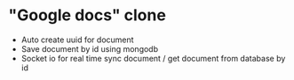 # "Google docs" clone

- Auto create uuid for document
- Save document by id using mongodb
- Socket io for real time sync document / get document from database by id
